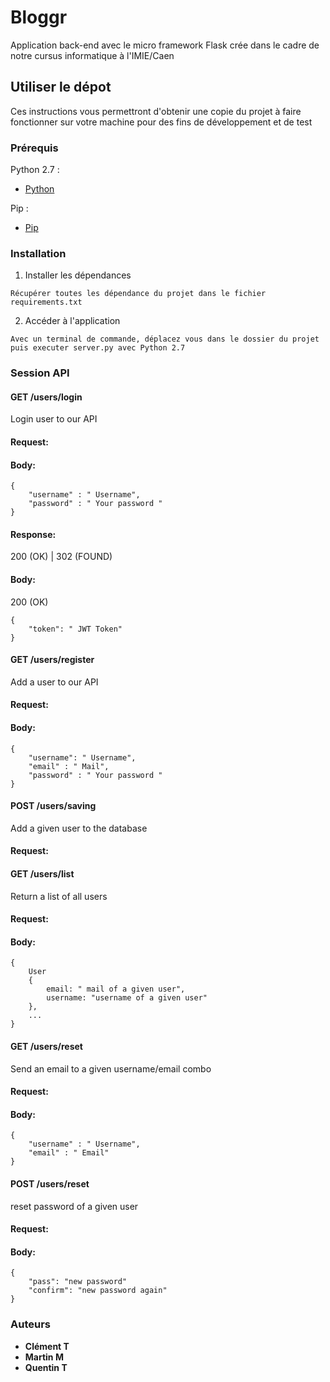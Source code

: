 # Bloggr

Application back-end avec le micro framework Flask
crée dans le cadre de notre cursus informatique à l'IMIE/Caen

## Utiliser le dépot

Ces instructions vous permettront d'obtenir une copie du projet à faire fonctionner sur votre machine pour des fins de développement et de test

### Prérequis

Python 2.7 :
 * [Python](https://www.python.org)
 
Pip :
* [Pip](https://pypi.org/project/pip/)


### Installation

1. Installer les dépendances

```
Récupérer toutes les dépendance du projet dans le fichier requirements.txt
```


2. Accéder à l'application

```
Avec un terminal de commande, déplacez vous dans le dossier du projet puis executer server.py avec Python 2.7
```

### Session API

#### GET /users/login

Login user to our API

#### Request:

#### Body:

```
{
    "username" : " Username",
    "password" : " Your password "
}
```
#### Response: 
200 (OK) | 302 (FOUND)

#### Body:

200 (OK)
```
{
    "token": " JWT Token"
}
```

#### GET /users/register

Add a user to our API

#### Request:

#### Body:
```
{
    "username": " Username",
    "email" : " Mail",
    "password" : " Your password "
}
```

#### POST /users/saving

Add a given user to the database

#### Request:

#### GET /users/list

Return a list of all users

#### Request:

#### Body:
```
{
    User
    {
        email: " mail of a given user",
        username: "username of a given user"
    },
    ...
}
```

#### GET /users/reset

Send an email to a given username/email combo

#### Request:

#### Body:
```
{
    "username" : " Username",
    "email" : " Email"
}

```

#### POST /users/reset

reset password of a given user

#### Request:

#### Body:
```
{
    "pass": "new password"
    "confirm": "new password again"
}
```


### Auteurs

* **Clément T**
* **Martin M**
* **Quentin T**


